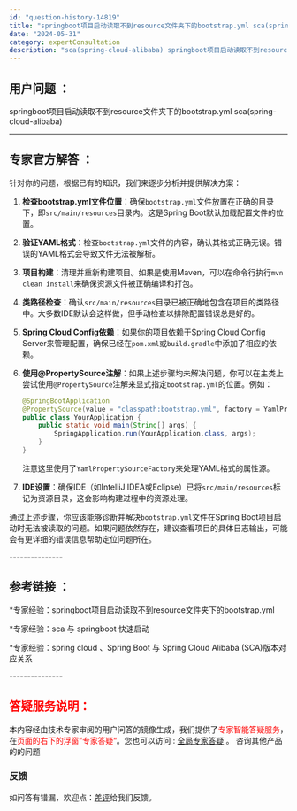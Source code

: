 ```yaml
---
id: "question-history-14819"
title: "springboot项目启动读取不到resource文件夹下的bootstrap.yml sca(spring-cloud-alibaba)"
date: "2024-05-31"
category: expertConsultation
description: "sca(spring-cloud-alibaba) springboot项目启动读取不到resource文件夹下的bootstrap.yml"
---
```


## 用户问题 ： 
 springboot项目启动读取不到resource文件夹下的bootstrap.yml sca(spring-cloud-alibaba) 

---------------
## 专家官方解答 ：

针对你的问题，根据已有的知识，我们来逐步分析并提供解决方案：

1. **检查bootstrap.yml文件位置**：确保`bootstrap.yml`文件放置在正确的目录下，即`src/main/resources`目录内。这是Spring Boot默认加载配置文件的位置。

2. **验证YAML格式**：检查`bootstrap.yml`文件的内容，确认其格式正确无误。错误的YAML格式会导致文件无法被解析。

3. **项目构建**：清理并重新构建项目。如果是使用Maven，可以在命令行执行`mvn clean install`来确保资源文件被正确编译和打包。

4. **类路径检查**：确认`src/main/resources`目录已被正确地包含在项目的类路径中。大多数IDE默认会这样做，但手动检查以排除配置错误总是好的。

5. **Spring Cloud Config依赖**：如果你的项目依赖于Spring Cloud Config Server来管理配置，确保已经在`pom.xml`或`build.gradle`中添加了相应的依赖。

6. **使用@PropertySource注解**：如果上述步骤均未解决问题，你可以在主类上尝试使用`@PropertySource`注解来显式指定`bootstrap.yml`的位置。例如：
   ```java
   @SpringBootApplication
   @PropertySource(value = "classpath:bootstrap.yml", factory = YamlPropertySourceFactory.class)
   public class YourApplication {
       public static void main(String[] args) {
           SpringApplication.run(YourApplication.class, args);
       }
   }
   ```
   注意这里使用了`YamlPropertySourceFactory`来处理YAML格式的属性源。

7. **IDE设置**：确保IDE（如IntelliJ IDEA或Eclipse）已将`src/main/resources`标记为资源目录，这会影响构建过程中的资源处理。

通过上述步骤，你应该能够诊断并解决`bootstrap.yml`文件在Spring Boot项目启动时无法被读取的问题。如果问题依然存在，建议查看项目的具体日志输出，可能会有更详细的错误信息帮助定位问题所在。


<font color="#949494">---------------</font> 


## 参考链接 ：

*专家经验：springboot项目启动读取不到resource文件夹下的bootstrap.yml 
 
 *专家经验：sca 与 springboot 快速启动 
 
 *专家经验：spring cloud 、Spring Boot 与 Spring Cloud Alibaba (SCA)版本对应关系 


 <font color="#949494">---------------</font> 
 


## <font color="#FF0000">答疑服务说明：</font> 

本内容经由技术专家审阅的用户问答的镜像生成，我们提供了<font color="#FF0000">专家智能答疑服务</font>，在<font color="#FF0000">页面的右下的浮窗”专家答疑“</font>。您也可以访问 : [全局专家答疑](https://opensource.alibaba.com/chatBot) 。 咨询其他产品的的问题

### 反馈
如问答有错漏，欢迎点：[差评](https://ai.nacos.io/user/feedbackByEnhancerGradePOJOID?enhancerGradePOJOId=14820)给我们反馈。
